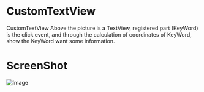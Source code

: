 # CustomTextView
CustomTextView
Above the picture is a TextView, registered part (KeyWord) is the click event, and through the calculation of coordinates of KeyWord, show the KeyWord want some information.

# ScreenShot

![Image][1]

[1]: http://img.blog.csdn.net/20150111155723701
